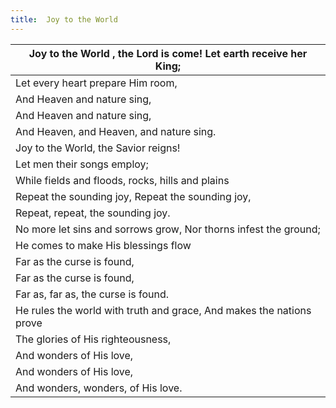```yaml
---
title:  Joy to the World
---
```


| Joy to the World , the Lord is come! Let earth receive her King;     |
|----------------------------------------------------------------------|
| Let every heart prepare Him room,                                    |
| And Heaven and nature sing,                                          |
| And Heaven and nature sing,                                          |
| And Heaven, and Heaven, and nature sing.                             |
| Joy to the World, the Savior reigns!                                 |
| Let men their songs employ;                                          |
| While fields and floods, rocks, hills and plains                     |
| Repeat the sounding joy, Repeat the sounding joy,                    |
| Repeat, repeat, the sounding joy.                                    |
| No more let sins and sorrows grow, Nor thorns infest the ground;     |
| He comes to make His blessings flow                                  |
| Far as the curse is found,                                           |
| Far as the curse is found,                                           |
| Far as, far as, the curse is found.                                  |
| He rules the world with truth and grace, And makes the nations prove |
| The glories of His righteousness,                                    |
| And wonders of His love,                                             |
| And wonders of His love,                                             |
| And wonders, wonders, of His love.                                   |

